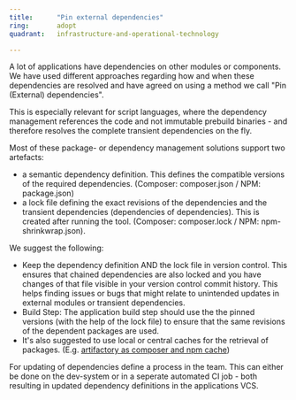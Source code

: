 ```yaml
---
title:      "Pin external dependencies"
ring:       adopt
quadrant:   infrastructure-and-operational-technology

---
```

A lot of applications have dependencies on other modules or components. We have used different approaches regarding how and when these dependencies are resolved and have agreed on using a method we call "Pin (External) dependencies".

This is especially relevant for script languages, where the dependency management references the code and not immutable prebuild binaries - and therefore resolves the complete transient dependencies on the fly.

Most of these package- or dependency management solutions support two artefacts:

*   a semantic dependency definition. This defines the compatible versions of the required dependencies. (Composer: composer.json / NPM: package.json)
*   a lock file defining the exact revisions of the dependencies and the transient dependencies (dependencies of dependencies). This is created after running the tool. (Composer: composer.lock / NPM: npm-shrinkwrap.json).

We suggest the following:

*   Keep the dependency definition AND the lock file in version control. This ensures that chained dependencies are also locked and you have changes of that file visible in your version control commit history. This helps finding issues or bugs that might relate to unintended updates in external modules or transient dependencies.
*   Build Step: The application build step should use the the pinned versions (with the help of the lock file) to ensure that the same revisions of the dependent packages are used.
*   It's also suggested to use local or central caches for the retrieval of packages. (E.g. [artifactory as composer and npm cache](/platforms-and-partners/artifactory.html))

For updating of dependencies define a process in the team. This can either be done on the dev-system or in a seperate automated CI job - both resulting in updated dependency definitions in the applications VCS.